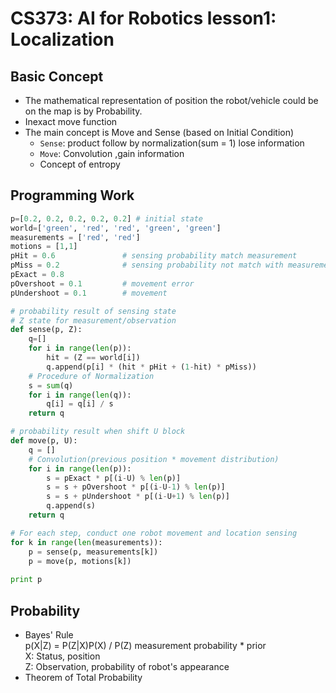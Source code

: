 # CS373: AI for Robotics lesson1: Localization

## Basic Concept
- The mathematical representation of position the robot/vehicle could be on the map is by Probability.
- Inexact move function
- The main concept is Move and Sense (based on Initial Condition)
    + `Sense`: product follow by normalization(sum = 1) lose information
    + `Move`: Convolution ,gain information
    + Concept of entropy

## Programming Work
```python
p=[0.2, 0.2, 0.2, 0.2, 0.2] # initial state
world=['green', 'red', 'red', 'green', 'green']
measurements = ['red', 'red']
motions = [1,1]          
pHit = 0.6               # sensing probability match measurement
pMiss = 0.2              # sensing probability not match with measurement
pExact = 0.8            
pOvershoot = 0.1         # movement error
pUndershoot = 0.1        # movement

# probability result of sensing state 
# Z state for measurement/observation
def sense(p, Z):
    q=[]
    for i in range(len(p)):
        hit = (Z == world[i])
        q.append(p[i] * (hit * pHit + (1-hit) * pMiss))
    # Procedure of Normalization
    s = sum(q)
    for i in range(len(q)):
        q[i] = q[i] / s
    return q

# probability result when shift U block
def move(p, U):
    q = []
    # Convolution(previous position * movement distribution)
    for i in range(len(p)):
        s = pExact * p[(i-U) % len(p)]
        s = s + pOvershoot * p[(i-U-1) % len(p)]
        s = s + pUndershoot * p[(i-U+1) % len(p)]
        q.append(s)
    return q

# For each step, conduct one robot movement and location sensing
for k in range(len(measurements)):
    p = sense(p, measurements[k])
    p = move(p, motions[k])
    
print p         
```

## Probability 
- Bayes' Rule       
    p(X|Z) = P(Z|X)P(X) / P(Z) measurement probability * prior    
    X: Status, position     
    Z: Observation, probability of robot's appearance
- Theorem of Total Probability